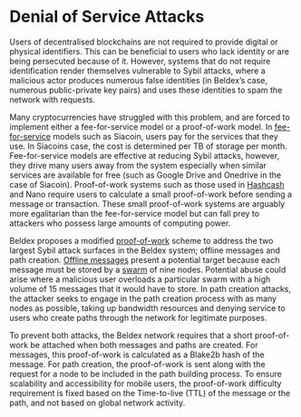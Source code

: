 # Denial of Service Attacks

Users of decentralised blockchains are not required to provide digital or physical identifiers. This can be beneficial to users who lack identity or are being persecuted because of it. However, systems that do not require identification render themselves vulnerable to Sybil attacks, where a malicious actor produces numerous false identities (in Beldex’s case, numerous public-private key pairs) and uses these identities to spam the network with requests. 

Many cryptocurrencies have struggled with this problem, and are forced to implement either a fee-for-service model or a proof-of-work model. In [fee-for-service](https://sia.tech/whitepaper.pdf) models such as Siacoin, users pay for the services that they use. In Siacoins case,  the cost is determined per TB of storage per month. Fee-for-service models  are  effective at reducing Sybil attacks, however, they drive many users away from the system especially when similar services are available for free (such as Google Drive and Onedrive in the case of Siacoin).  Proof-of-work systems such as those used in [Hashcash](http://www.hashcash.org/papers/hashcash.pdf) and Nano require users to calculate a small proof-of-work before sending a message or transaction. These small proof-of-work systems are arguably more egalitarian than the fee-for-service model but can fall prey to attackers who possess large amounts of computing power.

Beldex proposes a modified [proof-of-work](../Mining/MiningOverview.md) scheme to address the two largest Sybil attack surfaces in the Beldex system; offline  messages and path creation. [Offline messages](../BeldexServices/Messenger.md) present a potential target because each message must be stored by a [swarm](../Advanced/SwarmFlagging.md) of nine nodes. Potential abuse could arise where a malicious user overloads a particular swarm with a high volume of 15 messages that it would have to store.  In path creation attacks, the attacker seeks to engage in the path creation process with as many nodes as possible, taking up bandwidth resources and denying service to users who create paths through the network for legitimate purposes.

To prevent both attacks, the Beldex network requires that a short proof-of-work be attached when both messages and paths are created. For messages, this proof-of-work is calculated as a Blake2b hash of the message.  For path creation, the proof-of-work is sent along with the request for a node to be included in the path building process. To ensure scalability and accessibility for mobile users, the proof-of-work difficulty requirement is fixed based on the Time-to-live (TTL) of the message or the path, and not based on global network activity.
